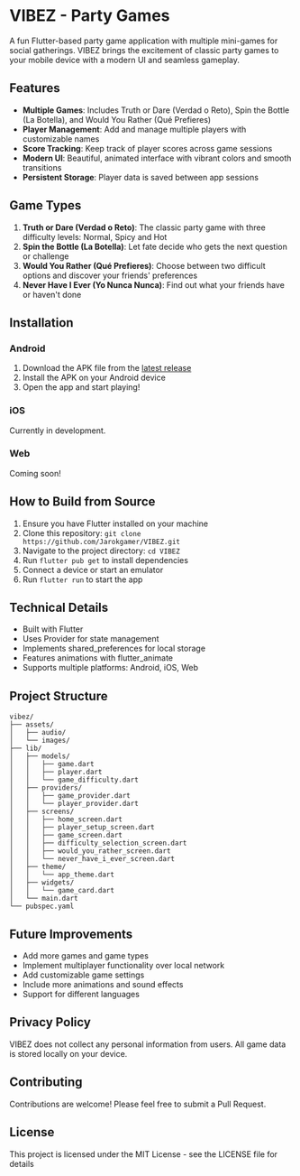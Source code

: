 # VIBEZ - Party Games

A fun Flutter-based party game application with multiple mini-games for social gatherings. VIBEZ brings the excitement of classic party games to your mobile device with a modern UI and seamless gameplay.

## Features

- **Multiple Games**: Includes Truth or Dare (Verdad o Reto), Spin the Bottle (La Botella), and Would You Rather (Qué Prefieres)
- **Player Management**: Add and manage multiple players with customizable names
- **Score Tracking**: Keep track of player scores across game sessions
- **Modern UI**: Beautiful, animated interface with vibrant colors and smooth transitions
- **Persistent Storage**: Player data is saved between app sessions

## Game Types

1. **Truth or Dare (Verdad o Reto)**: The classic party game with three difficulty levels: Normal, Spicy and Hot
2. **Spin the Bottle (La Botella)**: Let fate decide who gets the next question or challenge
3. **Would You Rather (Qué Prefieres)**: Choose between two difficult options and discover your friends' preferences
4. **Never Have I Ever (Yo Nunca Nunca)**: Find out what your friends have or haven't done

## Installation

### Android
1. Download the APK file from the [latest release](https://github.com/Jarokgamer/VIBEZ/releases/latest)
2. Install the APK on your Android device
3. Open the app and start playing!

### iOS
Currently in development.

### Web
Coming soon!

## How to Build from Source

1. Ensure you have Flutter installed on your machine
2. Clone this repository: `git clone https://github.com/Jarokgamer/VIBEZ.git`
3. Navigate to the project directory: `cd VIBEZ`
4. Run `flutter pub get` to install dependencies
5. Connect a device or start an emulator
6. Run `flutter run` to start the app

## Technical Details

- Built with Flutter
- Uses Provider for state management
- Implements shared_preferences for local storage
- Features animations with flutter_animate
- Supports multiple platforms: Android, iOS, Web

## Project Structure

```
vibez/
├── assets/
│   ├── audio/
│   └── images/
├── lib/
│   ├── models/
│   │   ├── game.dart
│   │   ├── player.dart
│   │   └── game_difficulty.dart
│   ├── providers/
│   │   ├── game_provider.dart
│   │   └── player_provider.dart
│   ├── screens/
│   │   ├── home_screen.dart
│   │   ├── player_setup_screen.dart
│   │   ├── game_screen.dart
│   │   ├── difficulty_selection_screen.dart
│   │   ├── would_you_rather_screen.dart
│   │   └── never_have_i_ever_screen.dart
│   ├── theme/
│   │   └── app_theme.dart
│   ├── widgets/
│   │   └── game_card.dart
│   └── main.dart
└── pubspec.yaml
```

## Future Improvements

- Add more games and game types
- Implement multiplayer functionality over local network
- Add customizable game settings
- Include more animations and sound effects
- Support for different languages

## Privacy Policy

VIBEZ does not collect any personal information from users. All game data is stored locally on your device.

## Contributing

Contributions are welcome! Please feel free to submit a Pull Request.

## License

This project is licensed under the MIT License - see the LICENSE file for details
